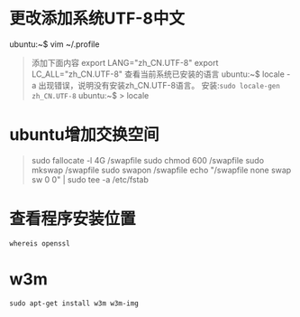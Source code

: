 # 更改添加系统UTF-8中文
ubuntu:~$ vim ~/.profile
> 添加下面内容
export LANG="zh_CN.UTF-8"
export LC_ALL="zh_CN.UTF-8"
> 查看当前系统已安装的语言
ubuntu:~$ locale -a
出现错误，说明没有安装zh_CN.UTF-8语言。
安装:`sudo locale-gen zh_CN.UTF-8`
ubuntu:~$ > locale

# ubuntu增加交换空间
> sudo fallocate -l 4G /swapfile
sudo chmod 600 /swapfile
sudo mkswap /swapfile
sudo swapon /swapfile
echo "/swapfile none swap sw 0 0" | sudo tee -a /etc/fstab

# 查看程序安装位置
`whereis openssl`

# w3m
`sudo apt-get install w3m w3m-img`